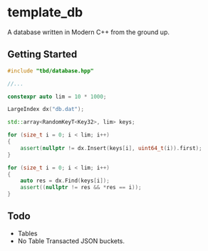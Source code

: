 # template_db
A database written in Modern C++ from the ground up.

## Getting Started

```cpp
#include "tbd/database.hpp"

//...

constexpr auto lim = 10 * 1000;

LargeIndex dx("db.dat");

std::array<RandomKeyT<Key32>, lim> keys;

for (size_t i = 0; i < lim; i++)
{
    assert(nullptr != dx.Insert(keys[i], uint64_t(i)).first);
}

for (size_t i = 0; i < lim; i++)
{
    auto res = dx.Find(keys[i]);
    assert((nullptr != res && *res == i));
}

```

## Todo
* Tables
* No Table Transacted JSON buckets.

